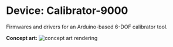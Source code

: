 # Device: Calibrator-9000
Firmwares and drivers for an Arduino-based 6-DOF calibrator tool.

**Concept art:**
![concept art 
rendering](https://github.com/afdaniele/calibrator-9000/blob/master/renderings/22june2018.png?raw=true)
